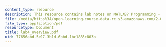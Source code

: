 ```yaml
---
content_type: resource
description: This resource contains lab notes on MATLAB? Programming - Functions.
file: /media/https%3A/open-learning-course-data-rc.s3.amazonaws.com/2-003j-dynamics-and-control-i-spring-2007/77656abd5e273b1d6bbd1bc1836c803b_lab4_overview.pdf
file_type: application/pdf
resourcetype: Document
title: lab4_overview.pdf
uid: 77656abd-5e27-3b1d-6bbd-1bc1836c803b
---
```

